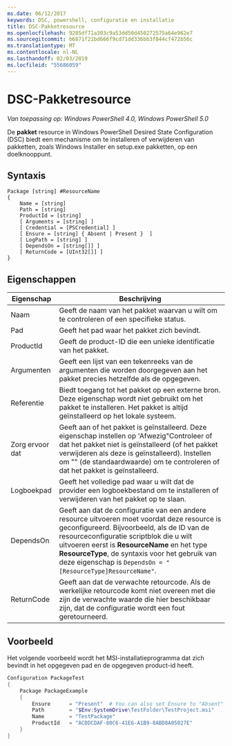 ```yaml
---
ms.date: 06/12/2017
keywords: DSC, powershell, configuratie en installatie
title: DSC-Pakketresource
ms.openlocfilehash: 9285df71a303c9a53dd50d450272575a64e962e7
ms.sourcegitcommit: b6871f21bd666f9cd71dd336bb3f844cf472b56c
ms.translationtype: MT
ms.contentlocale: nl-NL
ms.lasthandoff: 02/03/2019
ms.locfileid: "55686059"
---
```

# <a name="dsc-package-resource"></a>DSC-Pakketresource

_Van toepassing op: Windows PowerShell 4.0, Windows PowerShell 5.0_

De **pakket** resource in Windows PowerShell Desired State Configuration (DSC) biedt een mechanisme om te installeren of verwijderen van pakketten, zoals Windows Installer en setup.exe pakketten, op een doelknooppunt.

## <a name="syntax"></a>Syntaxis

```
Package [string] #ResourceName
{
    Name = [string]
    Path = [string]
    ProductId = [string]
    [ Arguments = [string] ]
    [ Credential = [PSCredential] ]
    [ Ensure = [string] { Absent | Present }  ]
    [ LogPath = [string] ]
    [ DependsOn = [string[]] ]
    [ ReturnCode = [UInt32[]] ]
}
```

## <a name="properties"></a>Eigenschappen

| Eigenschap | Beschrijving |
| --- | --- |
| Naam| Geeft de naam van het pakket waarvan u wilt om te controleren of een specifieke status.|
| Pad| Geeft het pad waar het pakket zich bevindt.|
| ProductId| Geeft de product-ID die een unieke identificatie van het pakket.|
| Argumenten| Geeft een lijst van een tekenreeks van de argumenten die worden doorgegeven aan het pakket precies hetzelfde als de opgegeven.|
| Referentie| Biedt toegang tot het pakket op een externe bron. Deze eigenschap wordt niet gebruikt om het pakket te installeren. Het pakket is altijd geïnstalleerd op het lokale systeem.|
| Zorg ervoor dat| Geeft aan of het pakket is geïnstalleerd. Deze eigenschap instellen op 'Afwezig"Controleer of dat het pakket niet is geïnstalleerd (of het pakket verwijderen als deze is geïnstalleerd). Instellen om "" (de standaardwaarde) om te controleren of dat het pakket is geïnstalleerd.|
| Logboekpad| Geeft het volledige pad waar u wilt dat de provider een logboekbestand om te installeren of verwijderen van het pakket op te slaan.|
| DependsOn | Geeft aan dat de configuratie van een andere resource uitvoeren moet voordat deze resource is geconfigureerd. Bijvoorbeeld, als de ID van de resourceconfiguratie scriptblok die u wilt uitvoeren eerst is **ResourceName** en het type **ResourceType**, de syntaxis voor het gebruik van deze eigenschap is `DependsOn = "[ResourceType]ResourceName"`.|
| ReturnCode| Geeft aan dat de verwachte retourcode. Als de werkelijke retourcode komt niet overeen met die zijn de verwachte waarde die hier beschikbaar zijn, dat de configuratie wordt een fout geretourneerd.|

## <a name="example"></a>Voorbeeld

Het volgende voorbeeld wordt het MSI-installatieprogramma dat zich bevindt in het opgegeven pad en de opgegeven product-id heeft.

```powershell
Configuration PackageTest
{
    Package PackageExample
    {
        Ensure      = "Present"  # You can also set Ensure to "Absent"
        Path        = "$Env:SystemDrive\TestFolder\TestProject.msi"
        Name        = "TestPackage"
        ProductId   = "ACDDCDAF-80C6-41E6-A1B9-8ABD8A05027E"
    }
}
```